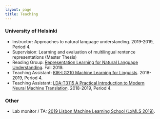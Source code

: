 ```yaml
---
layout: page
title: Teaching
---
```


### University of Helsinki

*   Instructor: Approaches to natural language understanding. 2019-2019, Period 4.
*   Supervision: Learning and evaluation of multilingual rentence representations (Master Thesis)
*   Reading Group: [Representation Learning for Natural Language Understanding](files/nlu_reading_group_2019.pdf "Representation Learning for NLU reading group"). Fall 2019.
*   Teaching Assistant: [KIK-LG210 Machine Learning for Linguists](https://weboodi.helsinki.fi/hy/opintjakstied.jsp?OpinKohd=117878782&Kieli=6 "Machine Learning for Linguists"). 2018-2019, Period 4.
*   Teaching Assistant: [LDA-T3115 A Practical Introduction to Modern Neural Machine Translation](https://courses.helsinki.fi/en/lda-t3115/128148821 "A Practical Introduction to Modern Neural Machine Translation"). 2018-2019, Period 4.

### Other

*   Lab monitor / TA: [2019 Lisbon Machine Learning School (LxMLS 2019)](http://lxmls.it.pt/2019/ "LxMLS 2019").